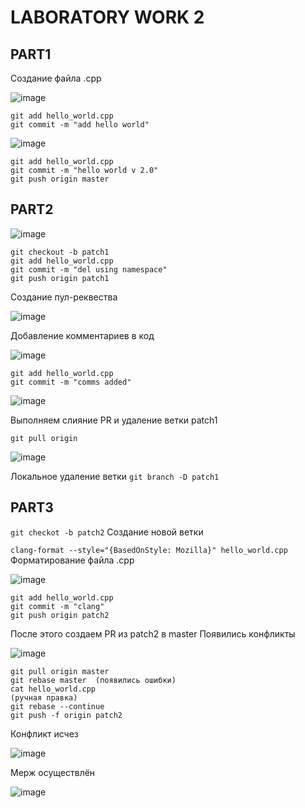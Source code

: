 # LABORATORY WORK 2
## PART1

Создание файла .cpp

![image](https://user-images.githubusercontent.com/87879854/157311495-d3199939-222b-40f4-b9df-5040ffdb9b56.png)

```
git add hello_world.cpp
git commit -m "add hello world"
```

![image](https://user-images.githubusercontent.com/87879854/157312336-9bd973c8-d2ad-479b-9708-f4eda1c1c93a.png)

```
git add hello_world.cpp
git commit -m "hello world v 2.0"
git push origin master
```

## PART2

![image](https://user-images.githubusercontent.com/87879854/157313598-b4d902f6-f124-4937-bba5-1ba32ed2f44d.png)

```
git checkout -b patch1
git add hello_world.cpp
git commit -m "del using namespace"
git push origin patch1
```

Создание пул-реквества

![image](https://user-images.githubusercontent.com/87879854/157321186-f326c12b-4f27-4ead-b5c9-9e1739b734eb.png)

Добавление комментариев в код 

![image](https://user-images.githubusercontent.com/87879854/157321321-49e13b0d-96ae-4155-bf84-50c1ee0c8be1.png)

```
git add hello_world.cpp
git commit -m "comms added"

```

![image](https://user-images.githubusercontent.com/87879854/157333813-e245867e-ff16-4659-aa39-ae6db77978f2.png)

Выполняем слияние PR и удаление ветки patch1
```
git pull origin
```

![image](https://user-images.githubusercontent.com/87879854/157334406-6a2b5414-492f-4498-9be0-a200c3e3b9ab.png)

Локальное удаление ветки `git branch -D patch1`

## PART3

`git checkot -b patch2` Создание новой ветки

`clang-format --style="{BasedOnStyle: Mozilla}" hello_world.cpp` Форматирование файла .cpp

![image](https://user-images.githubusercontent.com/87879854/157337718-7741761b-f037-4fa4-98ff-5d93a06287be.png)

```
git add hello_world.cpp
git commit -m "clang"
git push origin patch2
```
После этого создаем PR из patch2 в master
Появились конфликты 

![image](https://user-images.githubusercontent.com/87879854/157338305-6be6ce92-8c7e-4cca-b240-16fcf8859b06.png)

```
git pull origin master
git rebase master  (появились ошибки)
cat hello_world.cpp
(ручная правка)
git rebase --continue
git push -f origin patch2
```
Конфликт исчез 

![image](https://user-images.githubusercontent.com/87879854/157345382-b50c229c-ca0f-4e26-96a2-224583060c32.png)

Мерж осуществлён 

![image](https://user-images.githubusercontent.com/87879854/157345478-c790e4d9-50dc-411a-983f-5f087aa3baf4.png)


